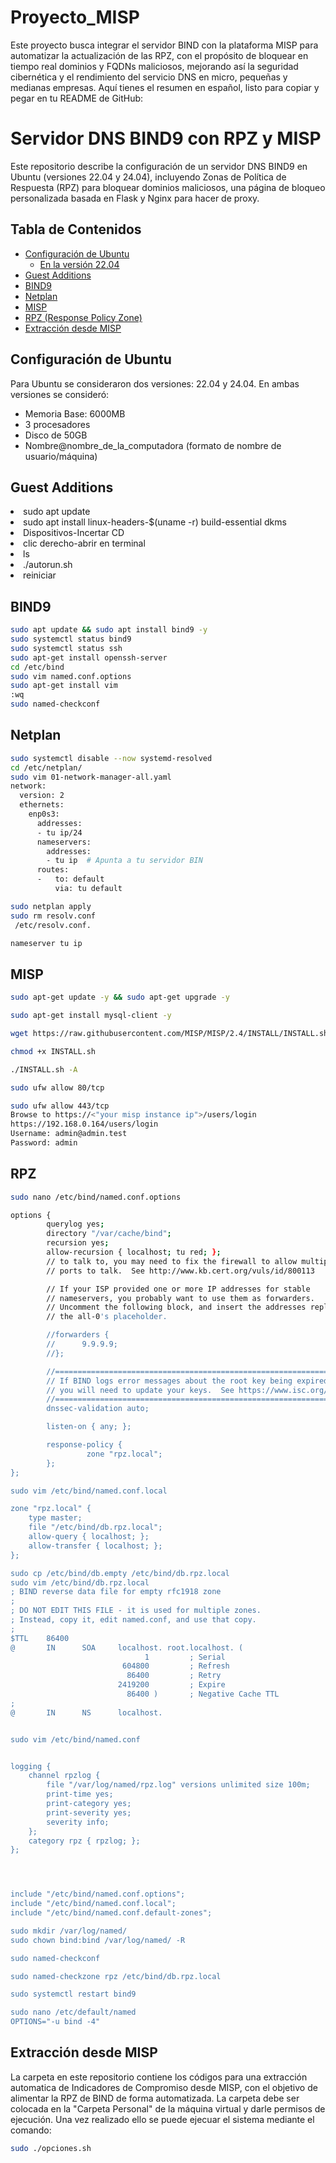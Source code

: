 # Proyecto_MISP
Este proyecto busca integrar el servidor BIND con la plataforma MISP para automatizar la actualización de las RPZ, con el propósito de bloquear en tiempo real dominios y FQDNs maliciosos, mejorando así la seguridad cibernética y el rendimiento del servicio DNS en micro, pequeñas y medianas empresas.
Aquí tienes el resumen en español, listo para copiar y pegar en tu README de GitHub:

# Servidor DNS BIND9 con RPZ y MISP

Este repositorio describe la configuración de un servidor DNS BIND9 en Ubuntu (versiones 22.04 y 24.04), incluyendo Zonas de Política de Respuesta (RPZ) para bloquear dominios maliciosos, una página de bloqueo personalizada basada en Flask y Nginx para hacer de proxy.

## Tabla de Contenidos

- [Configuración de Ubuntu](#configuración-de-ubuntu)
  - [En la versión 22.04](#en-la-versión-2204)
- [Guest Additions](#guest-additions)
- [BIND9](#bind9)
- [Netplan](#netplan)
- [MISP](#misp)
- [RPZ (Response Policy Zone)](#rpz-response-policy-zone)
- [Extracción desde MISP](#extracción-desde-misp)  

## Configuración de Ubuntu

Para Ubuntu se consideraron dos versiones: 22.04 y 24.04. En ambas versiones se consideró:

* Memoria Base: 6000MB
* 3 procesadores
* Disco de 50GB
* Nombre@nombre_de_la_computadora (formato de nombre de usuario/máquina)



## Guest Additions


<li>sudo apt update</li>
<li>sudo apt install linux-headers-$(uname -r) build-essential dkms</li>
<li>Dispositivos-Incertar CD</li>
<li>clic derecho-abrir en terminal</li>
<li>ls</li>
<li>./autorun.sh</li>
<li>reiniciar</li>

## BIND9
```bash
sudo apt update && sudo apt install bind9 -y
sudo systemctl status bind9
sudo systemctl status ssh
sudo apt-get install openssh-server
cd /etc/bind
sudo vim named.conf.options
sudo apt-get install vim
:wq
sudo named-checkconf
```
## Netplan
```bash
sudo systemctl disable --now systemd-resolved
cd /etc/netplan/
sudo vim 01-network-manager-all.yaml
network:
  version: 2
  ethernets:
    enp0s3:
      addresses:
      - tu ip/24
      nameservers:
        addresses:
        - tu ip  # Apunta a tu servidor BIN
      routes:
      -   to: default
          via: tu default

sudo netplan apply
sudo rm resolv.conf
 /etc/resolv.conf.

nameserver tu ip
```
## MISP
```bash
sudo apt-get update -y && sudo apt-get upgrade -y

sudo apt-get install mysql-client -y

wget https://raw.githubusercontent.com/MISP/MISP/2.4/INSTALL/INSTALL.sh

chmod +x INSTALL.sh

./INSTALL.sh -A

sudo ufw allow 80/tcp

sudo ufw allow 443/tcp
Browse to https://<"your misp instance ip">/users/login
https://192.168.0.164/users/login
Username: admin@admin.test
Password: admin
```
## RPZ
```bash
sudo nano /etc/bind/named.conf.options

options {
        querylog yes;
        directory "/var/cache/bind";
        recursion yes;
        allow-recursion { localhost; tu red; };
        // to talk to, you may need to fix the firewall to allow multipl
        // ports to talk.  See http://www.kb.cert.org/vuls/id/800113

        // If your ISP provided one or more IP addresses for stable
        // nameservers, you probably want to use them as forwarders.
        // Uncomment the following block, and insert the addresses replacing
        // the all-0's placeholder.

        //forwarders {
        //      9.9.9.9;
        //};

        //========================================================================
        // If BIND logs error messages about the root key being expired,
        // you will need to update your keys.  See https://www.isc.org/bind-keys
        //========================================================================
        dnssec-validation auto;

        listen-on { any; };

        response-policy {
                 zone "rpz.local";
        };
};

sudo vim /etc/bind/named.conf.local

zone "rpz.local" {
    type master;
    file "/etc/bind/db.rpz.local";
    allow-query { localhost; };
    allow-transfer { localhost; };
};

sudo cp /etc/bind/db.empty /etc/bind/db.rpz.local
sudo vim /etc/bind/db.rpz.local
; BIND reverse data file for empty rfc1918 zone
;
; DO NOT EDIT THIS FILE - it is used for multiple zones.
; Instead, copy it, edit named.conf, and use that copy.
;
$TTL    86400
@       IN      SOA     localhost. root.localhost. (
                              1         ; Serial
                         604800         ; Refresh
                          86400         ; Retry
                        2419200         ; Expire
                          86400 )       ; Negative Cache TTL
;
@       IN      NS      localhost.


sudo vim /etc/bind/named.conf


logging {
    channel rpzlog {
        file "/var/log/named/rpz.log" versions unlimited size 100m;
        print-time yes;
        print-category yes;
        print-severity yes;
        severity info;
    };
    category rpz { rpzlog; };
};




include "/etc/bind/named.conf.options";
include "/etc/bind/named.conf.local";
include "/etc/bind/named.conf.default-zones";

sudo mkdir /var/log/named/
sudo chown bind:bind /var/log/named/ -R

sudo named-checkconf

sudo named-checkzone rpz /etc/bind/db.rpz.local

sudo systemctl restart bind9

sudo nano /etc/default/named
OPTIONS="-u bind -4"


```
## Extracción desde MISP
La carpeta en este repositorio contiene los códigos para una extracción automatica de Indicadores de Compromiso desde MISP, con el objetivo de alimentar la RPZ de BIND de forma automatizada. La carpeta debe ser colocada en la "Carpeta Personal" de la máquina virtual y darle permisos de ejecución. Una vez realizado ello se puede ejecuar el sistema mediante el comando:
```bash
sudo ./opciones.sh
```
